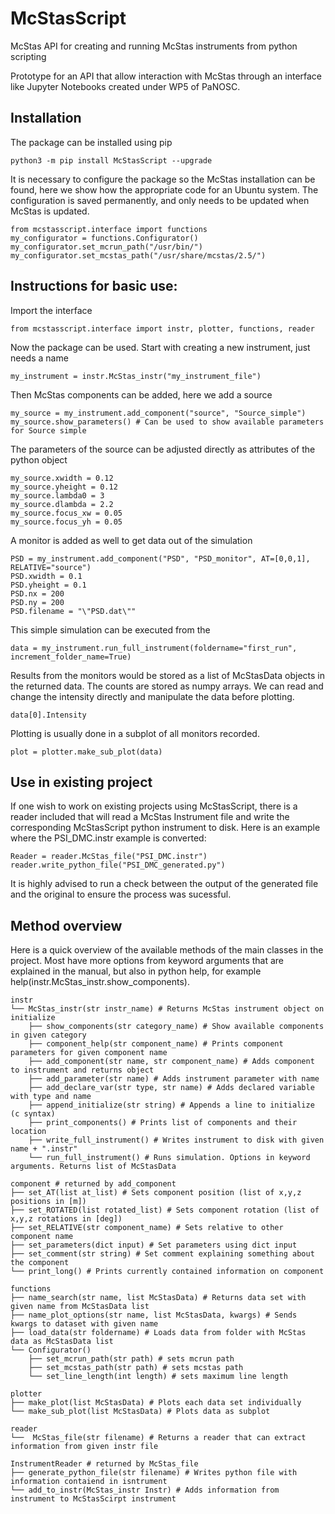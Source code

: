 # McStasScript
McStas API for creating and running McStas instruments from python scripting

Prototype for an API that allow interaction with McStas through an interface like Jupyter Notebooks created under WP5 of PaNOSC.

## Installation
The package can be installed using pip

    python3 -m pip install McStasScript --upgrade

It is necessary to configure the package so the McStas installation can be found, here we show how the appropriate code for an Ubuntu system. The configuration is saved permanently, and only needs to be updated when McStas is updated.

    from mcstasscript.interface import functions
    my_configurator = functions.Configurator()
    my_configurator.set_mcrun_path("/usr/bin/")
    my_configurator.set_mcstas_path("/usr/share/mcstas/2.5/")


## Instructions for basic use:
Import the interface 

    from mcstasscript.interface import instr, plotter, functions, reader

Now the package can be used. Start with creating a new instrument, just needs a name

    my_instrument = instr.McStas_instr("my_instrument_file")

Then McStas components can be added, here we add a source

    my_source = my_instrument.add_component("source", "Source_simple")
    my_source.show_parameters() # Can be used to show available parameters for Source simple

The parameters of the source can be adjusted directly as attributes of the python object

    my_source.xwidth = 0.12
    my_source.yheight = 0.12
    my_source.lambda0 = 3
    my_source.dlambda = 2.2
    my_source.focus_xw = 0.05
    my_source.focus_yh = 0.05
    
A monitor is added as well to get data out of the simulation

    PSD = my_instrument.add_component("PSD", "PSD_monitor", AT=[0,0,1], RELATIVE="source") 
    PSD.xwidth = 0.1
    PSD.yheight = 0.1
    PSD.nx = 200
    PSD.ny = 200
    PSD.filename = "\"PSD.dat\""

This simple simulation can be executed from the 

    data = my_instrument.run_full_instrument(foldername="first_run", increment_folder_name=True)

Results from the monitors would be stored as a list of McStasData objects in the returned data. The counts are stored as numpy arrays. We can read and change the intensity directly and manipulate the data before plotting.

    data[0].Intensity
    
Plotting is usually done in a subplot of all monitors recorded.    

    plot = plotter.make_sub_plot(data)

## Use in existing project
If one wish to work on existing projects using McStasScript, there is a reader included that will read a McStas Instrument file and write the corresponding McStasScript python instrument to disk. Here is an example where the PSI_DMC.instr example is converted:

    Reader = reader.McStas_file("PSI_DMC.instr")
    reader.write_python_file("PSI_DMC_generated.py")

It is highly advised to run a check between the output of the generated file and the original to ensure the process was sucessful.

## Method overview
Here is a quick overview of the available methods of the main classes in the project. Most have more options from keyword arguments that are explained in the manual, but also in python help, for example help(instr.McStas_instr.show_components).

    instr
    └── McStas_instr(str instr_name) # Returns McStas instrument object on initialize
        ├── show_components(str category_name) # Show available components in given category
        ├── component_help(str component_name) # Prints component parameters for given component name   
        ├── add_component(str name, str component_name) # Adds component to instrument and returns object
        ├── add_parameter(str name) # Adds instrument parameter with name
        ├── add_declare_var(str type, str name) # Adds declared variable with type and name
        ├── append_initialize(str string) # Appends a line to initialize (c syntax)
        ├── print_components() # Prints list of components and their location
        ├── write_full_instrument() # Writes instrument to disk with given name + ".instr"
        └── run_full_instrument() # Runs simulation. Options in keyword arguments. Returns list of McStasData
        
    component # returned by add_component
    ├── set_AT(list at_list) # Sets component position (list of x,y,z positions in [m])
    ├── set_ROTATED(list rotated_list) # Sets component rotation (list of x,y,z rotations in [deg])
    ├── set_RELATIVE(str component_name) # Sets relative to other component name
    ├── set_parameters(dict input) # Set parameters using dict input
    ├── set_comment(str string) # Set comment explaining something about the component
    └── print_long() # Prints currently contained information on component
    
    functions
    ├── name_search(str name, list McStasData) # Returns data set with given name from McStasData list
    ├── name_plot_options(str name, list McStasData, kwargs) # Sends kwargs to dataset with given name
    ├── load_data(str foldername) # Loads data from folder with McStas data as McStasData list
    └── Configurator()
        ├── set_mcrun_path(str path) # sets mcrun path
        ├── set_mcstas_path(str path) # sets mcstas path
        └── set_line_length(int length) # sets maximum line length
    
    plotter
    ├── make_plot(list McStasData) # Plots each data set individually
    └── make_sub_plot(list McStasData) # Plots data as subplot
    
    reader
    └──  McStas_file(str filename) # Returns a reader that can extract information from given instr file

    InstrumentReader # returned by McStas_file
    ├── generate_python_file(str filename) # Writes python file with information contaiend in isntrument
    └── add_to_instr(McStas_instr Instr) # Adds information from instrument to McStasScirpt instrument

